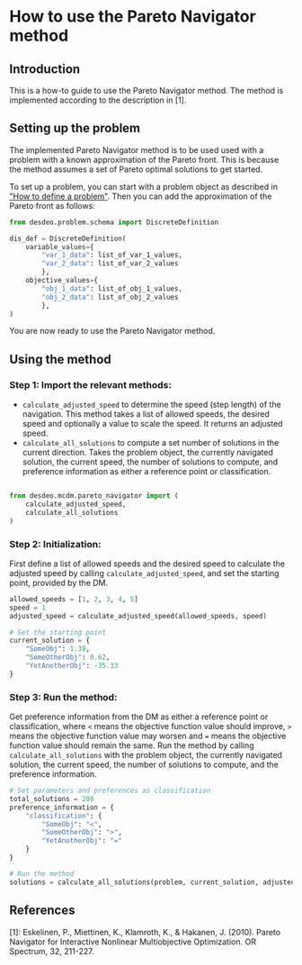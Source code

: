 # How to use the Pareto Navigator method

## Introduction

This is a how-to guide to use the Pareto Navigator method.
The method is implemented according to the description in [1].

## Setting up the problem

The implemented Pareto Navigator method is to be used used with a problem with a known approximation of the Pareto front.
This is because the method assumes a set of Pareto optimal solutions to get started.

To set up a problem, you can start with a problem object as described in ["How to define a problem"](./how_to_define_a_problem.ipynb). Then you can add the approximation of the Pareto front as follows:

```python
from desdeo.problem.schema import DiscreteDefinition

dis_def = DiscreteDefinition(
    variable_values={
        "var_1_data": list_of_var_1_values,
        "var_2_data": list_of_var_2_values
        },
    objective_values={
        "obj_1_data": list_of_obj_1_values,
        "obj_2_data": list_of_obj_2_values
        },
)
```

You are now ready to use the Pareto Navigator method.

## Using the method

### Step 1: Import the relevant methods:

- `calculate_adjusted_speed` to determine the speed (step length) of the navigation. This method takes a list of allowed speeds, the desired speed and optionally a value to scale the speed. It returns an adjusted speed.
- `calculate_all_solutions` to compute a set number of solutions in the current direction. Takes the problem object, the currently navigated solution, the current speed, the number of solutions to compute, and preference information as either a reference point or classification.

```python

from desdeo.mcdm.pareto_navigator import (
    calculate_adjusted_speed,
    calculate_all_solutions
)
```

### Step 2: Initialization:

First define a list of allowed speeds and the desired speed to calculate the adjusted speed by calling `calculate_adjusted_speed`, and set the starting point, provided by the DM.

```python
allowed_speeds = [1, 2, 3, 4, 5]
speed = 1
adjusted_speed = calculate_adjusted_speed(allowed_speeds, speed)

# Set the starting point
current_solution = {
    "SomeObj": 1.38,
    "SomeOtherObj": 0.62,
    "YetAnotherObj": -35.33
}
```

### Step 3: Run the method:

Get preference information from the DM as either a reference point or classification, where `<` means the objective function value should improve, `>` means the objective function value may worsen and `=` means the objective function value should remain the same.
Run the method by calling `calculate_all_solutions` with the problem object, the currently navigated solution, the current speed, the number of solutions to compute, and the preference information.

```python
# Set parameters and preferences as classification
total_solutions = 200
preference_information = {
    "classification": {
        "SomeObj": "<",
        "SomeOtherObj": ">",
        "YetAnotherObj": "="
    }
}

# Run the method
solutions = calculate_all_solutions(problem, current_solution, adjusted_speed, num_solutions, preference_information)
```

## References

[1]: Eskelinen, P., Miettinen, K., Klamroth, K., & Hakanen, J. (2010). Pareto Navigator for Interactive Nonlinear Multiobjective Optimization. OR Spectrum, 32, 211-227.